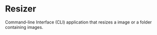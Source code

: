 # Resizer

Command-line Interface (CLI) application that resizes a image or a folder containing images.
